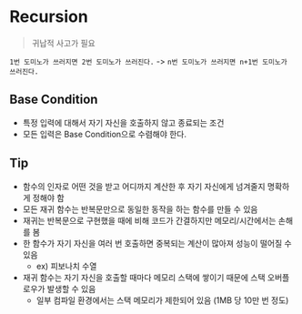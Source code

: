 # Recursion
> 귀납적 사고가 필요

`1번 도미노가 쓰러지면 2번 도미노가 쓰러진다.` -> `n번 도미노가 쓰러지면 n+1번 도미노가 쓰러진다.`

## Base Condition
- 특정 입력에 대해서 자기 자신을 호출하지 않고 종료되는 조건
- 모든 입력은 Base Condition으로 수렴해야 한다.

## Tip
- 함수의 인자로 어떤 것을 받고 어디까지 계산한 후 자기 자신에게 넘겨줄지 명확하게 정해야 함
- 모든 재귀 함수는 반복문만으로 동일한 동작을 하는 함수를 만들 수 있음
- 재귀는 반복문으로 구현했을 때에 비해 코드가 간결하지만 메모리/시간에서는 손해를 봄
- 한 함수가 자기 자신을 여러 번 호출하면 중복되는 계산이 많아져 성능이 떨어질 수 있음
  - ex) 피보나치 수열
- 재귀 함수는 자기 자신을 호출할 때마다 메모리 스택에 쌓이기 때문에 스택 오버플로우가 발생할 수 있음
  - 일부 컴파일 환경에서는 스택 메모리가 제한되어 있음 (1MB 당 10만 번 정도)
